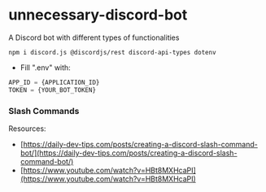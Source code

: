 # unnecessary-discord-bot
A Discord bot with different types of functionalities

```shell
npm i discord.js @discordjs/rest discord-api-types dotenv
```

- Fill ".env" with:
```python
APP_ID = {APPLICATION_ID}
TOKEN = {YOUR_BOT_TOKEN}
```

### Slash Commands


Resources: 
- [https://daily-dev-tips.com/posts/creating-a-discord-slash-command-bot/](https://daily-dev-tips.com/posts/creating-a-discord-slash-command-bot/)
- [https://www.youtube.com/watch?v=HBt8MXHcaPI](https://www.youtube.com/watch?v=HBt8MXHcaPI)
